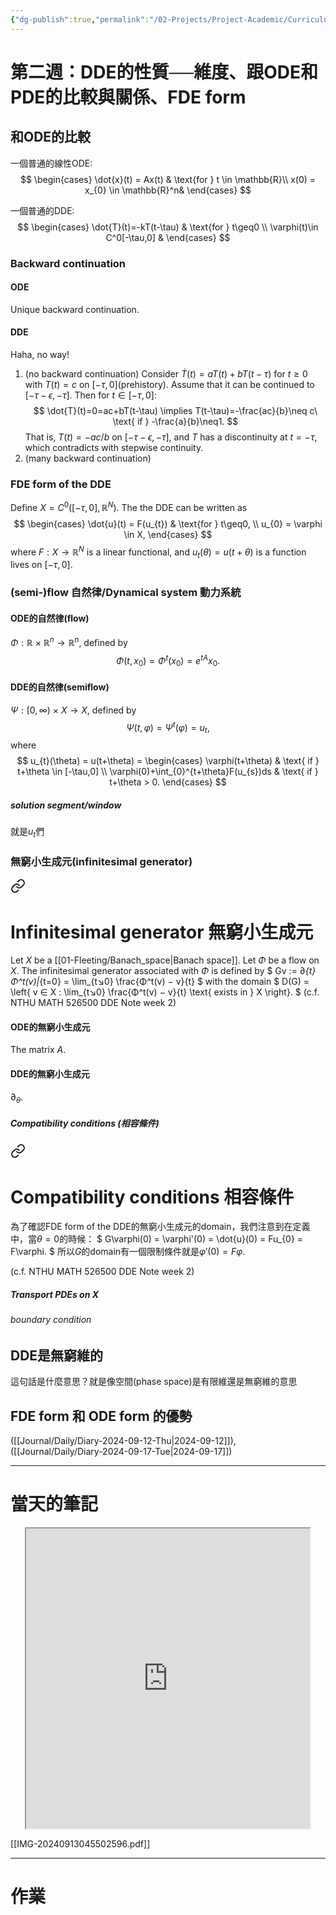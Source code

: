 ```yaml
---
{"dg-publish":true,"permalink":"/02-Projects/Project-Academic/Curriculums/DDE/DDE_Note_Week_2/","title":"DDE Note Week 2","tags":["DDE"],"noteIcon":"1","created":"2024-09-13T04:42:10.000+08:00","updated":"2024-09-17T22:41:58.369+08:00"}
---
```


# 第二週：DDE的性質──維度、跟ODE和PDE的比較與關係、FDE form


## 和ODE的比較

一個普通的線性ODE:
$$
\begin{cases}
\dot{x}(t) = Ax(t) & \text{for } t \in \mathbb{R}\\
x(0) = x_{0} \in \mathbb{R}^n&
\end{cases}
$$

一個普通的DDE:
$$
\begin{cases}
\dot{T}(t)=-kT(t-\tau) & \text{for } t\geq0 \\
\varphi(t)\in C^0[-\tau,0] &
\end{cases}
$$

### Backward continuation
#### ODE
Unique backward continuation.
#### DDE
Haha, no way!

1. (no backward continuation) Consider $\dot{T}(t)=aT(t)+bT(t-\tau)$ for $t\geq0$ with  $T(t)=c$ on $[-\tau,0]$(prehistory).
   Assume that it can be continued to $[-\tau-\epsilon, -\tau]$. Then for $t \in [-\tau, 0]$:
   $$
   \dot{T}(t)=0=ac+bT(t-\tau) \implies T(t-\tau)=-\frac{ac}{b}\neq c\ \text{ if } -\frac{a}{b}\neq1.
   $$
   That is, $T(t) = -ac / b$ on $[-\tau-\epsilon, -\tau]$, and $T$ has a discontinuity at $t=-\tau$, which contradicts with stepwise continuity.
2. (many backward continuation)


### FDE form of the DDE
Define $X = C^0([-\tau,0],\mathbb{R}^N)$. The the DDE can be written as
$$
\begin{cases}
\dot{u}(t) = F(u_{t}) & \text{for } t\geq0, \\
u_{0} = \varphi \in X,
\end{cases}
$$
where $F:X \to \mathbb{R}^N$ is a linear functional, and $u_{t}(\theta)=u(t+\theta)$ is a function lives on $[-\tau,0]$.


### (semi-)flow 自然律/Dynamical system 動力系統
#### ODE的自然律(flow)
$\Phi:\mathbb{R}\ ×\ \mathbb{R}^n \to \mathbb{R}^n$, defined by
$$
\Phi(t,x_{0})=\Phi^t(x_{0})=e^{tA}x_{0}.
$$

#### DDE的自然律(semiflow)
$\Psi:[0,\infty)\ ×\ X \to X$, defined by
$$
\Psi(t,\varphi)=\Psi^t(\varphi) = u_{t},
$$
where 
$$
u_{t}(\theta) = u(t+\theta) =
\begin{cases}
\varphi(t+\theta) & \text{ if } t+\theta \in [-\tau,0] \\
\varphi(0)+\int_{0}^{t+\theta}F(u_{s})ds & \text{ if } t+\theta > 0.
\end{cases}
$$

##### solution segment/window
就是$u_{t}$們

### 無窮小生成元(infinitesimal generator)

<div class="transclusion internal-embed is-loaded"><a class="markdown-embed-link" href="/04-solidified-extraction/infinitesimal-generator/" aria-label="Open link"><svg xmlns="http://www.w3.org/2000/svg" width="24" height="24" viewBox="0 0 24 24" fill="none" stroke="currentColor" stroke-width="2" stroke-linecap="round" stroke-linejoin="round" class="svg-icon lucide-link"><path d="M10 13a5 5 0 0 0 7.54.54l3-3a5 5 0 0 0-7.07-7.07l-1.72 1.71"></path><path d="M14 11a5 5 0 0 0-7.54-.54l-3 3a5 5 0 0 0 7.07 7.07l1.71-1.71"></path></svg></a><div class="markdown-embed">

<div class="markdown-embed-title">

# Infinitesimal generator 無窮小生成元

</div>



Let $X$ be a [[01-Fleeting/Banach_space\|Banach space]]. Let $Φ$ be a flow on $X$. The infinitesimal generator associated with $Φ$ is defined by
$
Gv := ∂_{t}Φ^t(v)|_{t=0}
 = \lim_{t↘0} \frac{Φ^t(v) − v}{t}
$
with the domain 
$
D(G) = \left\{  v ∈ X : \lim_{t↘0} \frac{Φ^t(v) − v}{t} \text{ exists in } X  \right\}.
$ 
(c.f. NTHU MATH 526500 DDE Note week 2)

</div></div>


#### ODE的無窮小生成元
The matrix $A$.

#### DDE的無窮小生成元
$\partial_{\theta}$.
##### Compatibility conditions (相容條件)

<div class="transclusion internal-embed is-loaded"><a class="markdown-embed-link" href="/04-solidified-extraction/compatibility-conditions/" aria-label="Open link"><svg xmlns="http://www.w3.org/2000/svg" width="24" height="24" viewBox="0 0 24 24" fill="none" stroke="currentColor" stroke-width="2" stroke-linecap="round" stroke-linejoin="round" class="svg-icon lucide-link"><path d="M10 13a5 5 0 0 0 7.54.54l3-3a5 5 0 0 0-7.07-7.07l-1.72 1.71"></path><path d="M14 11a5 5 0 0 0-7.54-.54l-3 3a5 5 0 0 0 7.07 7.07l1.71-1.71"></path></svg></a><div class="markdown-embed">

<div class="markdown-embed-title">

# Compatibility conditions 相容條件

</div>



為了確認FDE form of the DDE的無窮小生成元的domain，我們注意到在定義中，當$\theta=0$的時候：
$
 G\varphi(0) = \varphi'(0) = \dot{u}(0) = Fu_{0} = F\varphi.
$
所以$G$的domain有一個限制條件就是$\varphi'(0) = F\varphi$.

(c.f. NTHU MATH 526500 DDE Note week 2)

</div></div>


##### Transport PDEs on $X$
###### boundary condition


## DDE是無窮維的
這句話是什麼意思？就是像空間(phase space)是有限維還是無窮維的意思

## FDE form 和 ODE form 的優勢



([[Journal/Daily/Diary-2024-09-12-Thu\|2024-09-12]]), ([[Journal/Daily/Diary-2024-09-17-Tue\|2024-09-17]])

---
# 當天的筆記

<center><iframe src="https://drive.google.com/file/d/1PacJp3YdhrNR9wzc5ylpH6nkcmLvHjVM/preview" 
width="90%" height="480" allow="autoplay" aspect-ratio="4 / 4" overflow="hidden" position="absolute" scrolling="no">
</iframe></center>

[[IMG-20240913045502596.pdf]]

---
# 作業